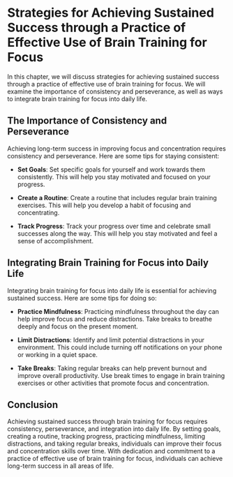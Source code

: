 # Strategies for Achieving Sustained Success through a Practice of Effective Use of Brain Training for Focus

In this chapter, we will discuss strategies for achieving sustained success through a practice of effective use of brain training for focus. We will examine the importance of consistency and perseverance, as well as ways to integrate brain training for focus into daily life.

The Importance of Consistency and Perseverance
----------------------------------------------

Achieving long-term success in improving focus and concentration requires consistency and perseverance. Here are some tips for staying consistent:

* **Set Goals**: Set specific goals for yourself and work towards them consistently. This will help you stay motivated and focused on your progress.

* **Create a Routine**: Create a routine that includes regular brain training exercises. This will help you develop a habit of focusing and concentrating.

* **Track Progress**: Track your progress over time and celebrate small successes along the way. This will help you stay motivated and feel a sense of accomplishment.

Integrating Brain Training for Focus into Daily Life
----------------------------------------------------

Integrating brain training for focus into daily life is essential for achieving sustained success. Here are some tips for doing so:

* **Practice Mindfulness**: Practicing mindfulness throughout the day can help improve focus and reduce distractions. Take breaks to breathe deeply and focus on the present moment.

* **Limit Distractions**: Identify and limit potential distractions in your environment. This could include turning off notifications on your phone or working in a quiet space.

* **Take Breaks**: Taking regular breaks can help prevent burnout and improve overall productivity. Use break times to engage in brain training exercises or other activities that promote focus and concentration.

Conclusion
----------

Achieving sustained success through brain training for focus requires consistency, perseverance, and integration into daily life. By setting goals, creating a routine, tracking progress, practicing mindfulness, limiting distractions, and taking regular breaks, individuals can improve their focus and concentration skills over time. With dedication and commitment to a practice of effective use of brain training for focus, individuals can achieve long-term success in all areas of life.

